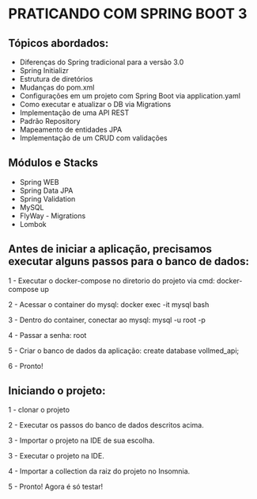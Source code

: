 # PRATICANDO COM SPRING BOOT 3

  <h2> Tópicos abordados: </h2>
  <ul>
    <li> Diferenças do Spring tradicional para a versão 3.0 </li>
    <li> Spring Initializr </li>
    <li> Estrutura de diretórios </li>
    <li> Mudanças do pom.xml </li>
    <li> Configurações em um projeto com Spring Boot via application.yaml </li>
    <li> Como executar e atualizar o DB via Migrations </li>
    <li> Implementação de uma API REST </li>
    <li> Padrão Repository </li>
    <li> Mapeamento de entidades JPA </li>
    <li> Implementação de um CRUD com validações </li>    
  </ul>
  
  
  <h2> Módulos e Stacks </h2>
  <ul>
    <li> Spring WEB </li>
    <li> Spring Data JPA </li>
    <li> Spring Validation </li>
    <li> MySQL</li>
    <li> FlyWay - Migrations</li>
    <li> Lombok </li>
  </ul>


  <h2> Antes de iniciar a aplicação, precisamos executar alguns passos para o banco de dados:</h3>
    <p> 1 - Executar o docker-compose no diretorio do projeto via cmd: docker-compose up</p>
    <p> 2 - Acessar o container do mysql: docker exec -it mysql bash</p>
    <p> 3 - Dentro do container, conectar ao mysql: mysql -u root -p</p>
    <p> 4 - Passar a senha: root</p>
    <p> 5 - Criar o banco de dados da aplicação: create database vollmed_api;</p>
    <p> 6 - Pronto!</p>
    
    
  <h2> Iniciando o projeto: </h2>
    <p> 1 - clonar o projeto </p>
    <p> 2 - Executar os passos do banco de dados descritos acima. </p>
    <p> 3 - Importar o projeto na IDE de sua escolha. </p>
    <p> 3 - Executar o projeto na IDE. </p>
    <p> 4 - Importar a collection da raiz do projeto no Insomnia. </p>
    <p> 5 - Pronto! Agora é só testar! </p>
